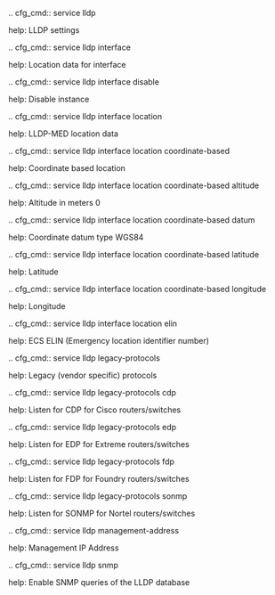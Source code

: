 .. cfg_cmd:: service lldp

help: LLDP settings

.. cfg_cmd:: service lldp interface <tag>

help: Location data for interface

.. cfg_cmd:: service lldp interface <tag> disable

help: Disable instance

.. cfg_cmd:: service lldp interface <tag> location

help: LLDP-MED location data

.. cfg_cmd:: service lldp interface <tag> location coordinate-based

help: Coordinate based location

.. cfg_cmd:: service lldp interface <tag> location coordinate-based altitude

help: Altitude in meters
0


.. cfg_cmd:: service lldp interface <tag> location coordinate-based datum

help: Coordinate datum type
WGS84


.. cfg_cmd:: service lldp interface <tag> location coordinate-based latitude

help: Latitude

.. cfg_cmd:: service lldp interface <tag> location coordinate-based longitude

help: Longitude

.. cfg_cmd:: service lldp interface <tag> location elin

help: ECS ELIN (Emergency location identifier number)

.. cfg_cmd:: service lldp legacy-protocols

help: Legacy (vendor specific) protocols

.. cfg_cmd:: service lldp legacy-protocols cdp

help: Listen for CDP for Cisco routers/switches

.. cfg_cmd:: service lldp legacy-protocols edp

help: Listen for EDP for Extreme routers/switches

.. cfg_cmd:: service lldp legacy-protocols fdp

help: Listen for FDP for Foundry routers/switches

.. cfg_cmd:: service lldp legacy-protocols sonmp

help: Listen for SONMP for Nortel routers/switches

.. cfg_cmd:: service lldp management-address

help: Management IP Address

.. cfg_cmd:: service lldp snmp

help: Enable SNMP queries of the LLDP database

